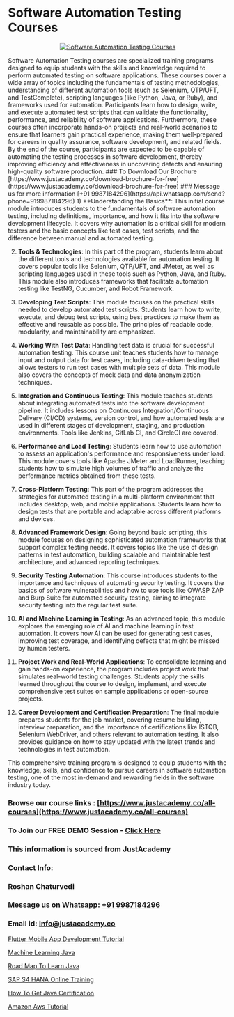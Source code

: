 # Software Automation Testing Courses

<p align="center">
  <a href="https://justacademy.co/program-detail/software-testing">
    <img src="https://justacademy.co/storage2/program_images/1704700438.webp" alt="Software Automation Testing Courses">
  </a>
</p>
Software Automation Testing courses are specialized training programs designed to equip students with the skills and knowledge required to perform automated testing on software applications. These courses cover a wide array of topics including the fundamentals of testing methodologies, understanding of different automation tools (such as Selenium, QTP/UFT, and TestComplete), scripting languages (like Python, Java, or Ruby), and frameworks used for automation. Participants learn how to design, write, and execute automated test scripts that can validate the functionality, performance, and reliability of software applications. Furthermore, these courses often incorporate hands-on projects and real-world scenarios to ensure that learners gain practical experience, making them well-prepared for careers in quality assurance, software development, and related fields. By the end of the course, participants are expected to be capable of automating the testing processes in software development, thereby improving efficiency and effectiveness in uncovering defects and ensuring high-quality software production.
### To Download Our Brochure [https://www.justacademy.co/download-brochure-for-free](https://www.justacademy.co/download-brochure-for-free)
### Message us for more information [+91 9987184296](https://api.whatsapp.com/send?phone=919987184296)
1) **Understanding the Basics**: This initial course module introduces students to the fundamentals of software automation testing, including definitions, importance, and how it fits into the software development lifecycle. It covers why automation is a critical skill for modern testers and the basic concepts like test cases, test scripts, and the difference between manual and automated testing.

2) **Tools & Technologies**: In this part of the program, students learn about the different tools and technologies available for automation testing. It covers popular tools like Selenium, QTP/UFT, and JMeter, as well as scripting languages used in these tools such as Python, Java, and Ruby. This module also introduces frameworks that facilitate automation testing like TestNG, Cucumber, and Robot Framework.

3) **Developing Test Scripts**: This module focuses on the practical skills needed to develop automated test scripts. Students learn how to write, execute, and debug test scripts, using best practices to make them as effective and reusable as possible. The principles of readable code, modularity, and maintainability are emphasized.

4) **Working With Test Data**: Handling test data is crucial for successful automation testing. This course unit teaches students how to manage input and output data for test cases, including data-driven testing that allows testers to run test cases with multiple sets of data. This module also covers the concepts of mock data and data anonymization techniques.

5) **Integration and Continuous Testing**: This module teaches students about integrating automated tests into the software development pipeline. It includes lessons on Continuous Integration/Continuous Delivery (CI/CD) systems, version control, and how automated tests are used in different stages of development, staging, and production environments. Tools like Jenkins, GitLab CI, and CircleCI are covered.

6) **Performance and Load Testing**: Students learn how to use automation to assess an application's performance and responsiveness under load. This module covers tools like Apache JMeter and LoadRunner, teaching students how to simulate high volumes of traffic and analyze the performance metrics obtained from these tests.

7) **Cross-Platform Testing**: This part of the program addresses the strategies for automated testing in a multi-platform environment that includes desktop, web, and mobile applications. Students learn how to design tests that are portable and adaptable across different platforms and devices.

8) **Advanced Framework Design**: Going beyond basic scripting, this module focuses on designing sophisticated automation frameworks that support complex testing needs. It covers topics like the use of design patterns in test automation, building scalable and maintainable test architecture, and advanced reporting techniques.

9) **Security Testing Automation**: This course introduces students to the importance and techniques of automating security testing. It covers the basics of software vulnerabilities and how to use tools like OWASP ZAP and Burp Suite for automated security testing, aiming to integrate security testing into the regular test suite.

10) **AI and Machine Learning in Testing**: As an advanced topic, this module explores the emerging role of AI and machine learning in test automation. It covers how AI can be used for generating test cases, improving test coverage, and identifying defects that might be missed by human testers.

11) **Project Work and Real-World Applications**: To consolidate learning and gain hands-on experience, the program includes project work that simulates real-world testing challenges. Students apply the skills learned throughout the course to design, implement, and execute comprehensive test suites on sample applications or open-source projects.

12) **Career Development and Certification Preparation**: The final module prepares students for the job market, covering resume building, interview preparation, and the importance of certifications like ISTQB, Selenium WebDriver, and others relevant to automation testing. It also provides guidance on how to stay updated with the latest trends and technologies in test automation. 

This comprehensive training program is designed to equip students with the knowledge, skills, and confidence to pursue careers in software automation testing, one of the most in-demand and rewarding fields in the software industry today.

### Browse our course links : [https://www.justacademy.co/all-courses](https://www.justacademy.co/all-courses) 
### To Join our FREE DEMO Session - [Click Here](https://www.justacademy.co/register-for-course-demo)


### This information is sourced from JustAcademy
### Contact Info:
### Roshan Chaturvedi
### Message us on Whatsapp: [+91 9987184296](https://api.whatsapp.com/send?phone=919987184296)
### Email id: [info@justacademy.co](mailto:info@justacademy.co)
                
[Flutter Mobile App Development Tutorial](0)

[Machine Learning Java](https://www.linkedin.com/pulse/machine-learning-java-justacademy-birmingham-kjl1f?trackingId=R9Vpo1BpLIDs6FLl3x%2FXBw%3D%3D&lipi=urn%3Ali%3Apage%3Ad_flagship3_company_admin%3BVLUv9mnMT2aZOSnk9lhqAw%3D%3D)

[Road Map To Learn Java](https://medium.com/@mistersumit961/road-map-to-learn-java-992348cffb2b)

[SAP S4 HANA Online Training](https://medium.com/@negishivu99/sap-s4-hana-online-training-b94386e505dd)

[How To Get Java Certification](https://justacademyin.github.io/justacademy/how-to-get-java-certification)

[Amazon Aws Tutorial](https://justacademyin.github.io/justacademy/amazon-aws-tutorial)


